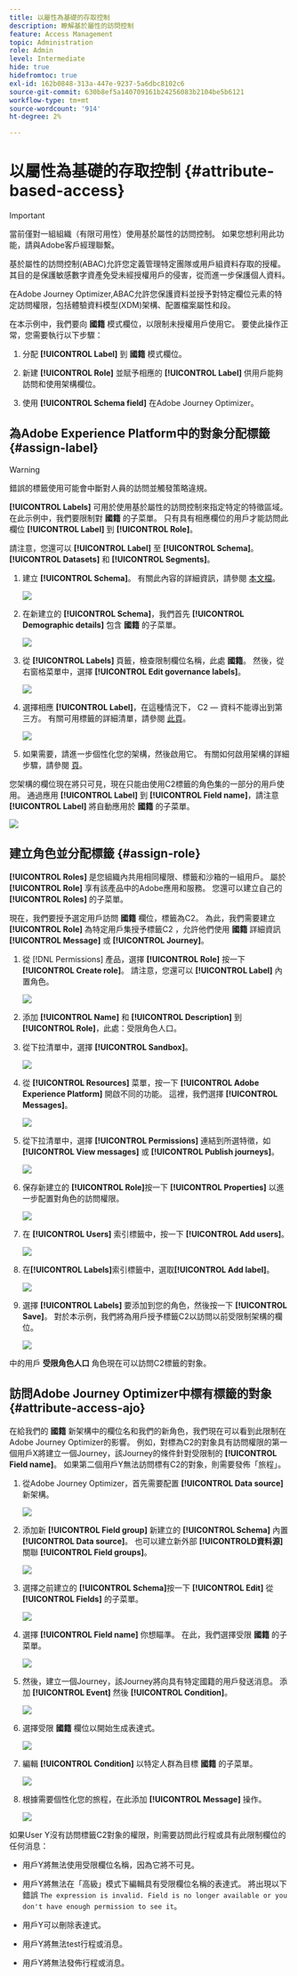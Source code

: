 ```yaml
---
title: 以屬性為基礎的存取控制
description: 瞭解基於屬性的訪問控制
feature: Access Management
topic: Administration
role: Admin
level: Intermediate
hide: true
hidefromtoc: true
exl-id: 162b0848-313a-447e-9237-5a6dbc8102c6
source-git-commit: 630b8ef5a140709161b24256083b2104be5b6121
workflow-type: tm+mt
source-wordcount: '914'
ht-degree: 2%

---
```


# 以屬性為基礎的存取控制 {#attribute-based-access}

>[!IMPORTANT]
>
>當前僅對一組組織（有限可用性）使用基於屬性的訪問控制。 如果您想利用此功能，請與Adobe客戶經理聯繫。

基於屬性的訪問控制(ABAC)允許您定義管理特定團隊或用戶組資料存取的授權。 其目的是保護敏感數字資產免受未經授權用戶的侵害，從而進一步保護個人資料。

在Adobe Journey Optimizer,ABAC允許您保護資料並授予對特定欄位元素的特定訪問權限，包括體驗資料模型(XDM)架構、配置檔案屬性和段。

<!--For a more detailed list of the terminology used with ABAC, refer to Adobe Experience Platform documentation.-->

在本示例中，我們要向 **國籍** 模式欄位，以限制未授權用戶使用它。 要使此操作正常，您需要執行以下步驟：

1. 分配  **[!UICONTROL Label]** 到 **國籍** 模式欄位。

2. 新建  **[!UICONTROL Role]** 並賦予相應的  **[!UICONTROL Label]** 供用戶能夠訪問和使用架構欄位。

3. 使用  **[!UICONTROL Schema field]** 在Adobe Journey Optimizer。

## 為Adobe Experience Platform中的對象分配標籤 {#assign-label}

>[!WARNING]
>
>錯誤的標籤使用可能會中斷對人員的訪問並觸發策略違規。

**[!UICONTROL Labels]** 可用於使用基於屬性的訪問控制來指定特定的特徵區域。
在此示例中，我們要限制對 **國籍** 的子菜單。 只有具有相應欄位的用戶才能訪問此欄位 **[!UICONTROL Label]** 到  **[!UICONTROL Role]**。

請注意，您還可以  **[!UICONTROL Label]** 至  **[!UICONTROL Schema]**。  **[!UICONTROL Datasets]** 和  **[!UICONTROL Segments]**。

1. 建立 **[!UICONTROL Schema]**。 有關此內容的詳細資訊，請參閱 [本文檔](https://experienceleague.adobe.com/docs/experience-platform/xdm/schema/composition.html?lang=zh-Hant)。

   ![](assets/label_1.png)

1. 在新建立的 **[!UICONTROL Schema]**，我們首先 **[!UICONTROL Demographic details]** 包含 **國籍** 的子菜單。

   ![](assets/label_2.png)

1. 從 **[!UICONTROL Labels]** 頁籤，檢查限制欄位名稱，此處 **國籍**。 然後，從右窗格菜單中，選擇 **[!UICONTROL Edit governance labels]**。

   ![](assets/label_3.png)

1. 選擇相應 **[!UICONTROL Label]**，在這種情況下， C2 — 資料不能導出到第三方。 有關可用標籤的詳細清單，請參閱 [此頁](https://experienceleague.adobe.com/docs/experience-platform/data-governance/labels/reference.html#contract-labels)。

   ![](assets/label_4.png)

1. 如果需要，請進一步個性化您的架構，然後啟用它。 有關如何啟用架構的詳細步驟，請參閱 [頁](https://experienceleague.adobe.com/docs/experience-platform/xdm/ui/resources/schemas.html#profile)。

您架構的欄位現在將只可見，現在只能由使用C2標籤的角色集的一部分的用戶使用。
通過應用 **[!UICONTROL Label]** 到 **[!UICONTROL Field name]**，請注意 **[!UICONTROL Label]** 將自動應用於 **國籍** 的子菜單。

![](assets/label_5.png)

## 建立角色並分配標籤 {#assign-role}

**[!UICONTROL Roles]** 是您組織內共用相同權限、標籤和沙箱的一組用戶。 屬於 **[!UICONTROL Role]** 享有該產品中的Adobe應用和服務。
您還可以建立自己的 **[!UICONTROL Roles]** 的子菜單。

現在，我們要授予選定用戶訪問 **國籍** 欄位，標籤為C2。 為此，我們需要建立 **[!UICONTROL Role]** 為特定用戶集授予標籤C2 ，允許他們使用 **國籍** 詳細資訊 **[!UICONTROL Message]** 或 **[!UICONTROL Journey]**。

1. 從 [!DNL Permissions] 產品，選擇 **[!UICONTROL Role]** 按一下 **[!UICONTROL Create role]**。 請注意，您還可以 **[!UICONTROL Label]** 內置角色。

   ![](assets/role_1.png)

1. 添加 **[!UICONTROL Name]** 和 **[!UICONTROL Description]** 到 **[!UICONTROL Role]**，此處：受限角色人口。

1. 從下拉清單中，選擇 **[!UICONTROL Sandbox]**。

   ![](assets/role_2.png)

1. 從 **[!UICONTROL Resources]** 菜單，按一下 **[!UICONTROL Adobe Experience Platform]** 開啟不同的功能。 這裡，我們選擇 **[!UICONTROL Messages]**。

   ![](assets/role_3.png)

1. 從下拉清單中，選擇 **[!UICONTROL Permissions]** 連結到所選特徵，如 **[!UICONTROL View messages]** 或 **[!UICONTROL Publish journeys]**。

   ![](assets/role_6.png)

1. 保存新建立的 **[!UICONTROL Role]**&#x200B;按一下 **[!UICONTROL Properties]** 以進一步配置對角色的訪問權限。

   ![](assets/role_7.png)

1. 在 **[!UICONTROL Users]** 索引標籤中，按一下 **[!UICONTROL Add users]**。

   ![](assets/role_8.png)

1. 在&#x200B;**[!UICONTROL Labels]**&#x200B;索引標籤中，選取&#x200B;**[!UICONTROL Add label]**。

   ![](assets/role_9.png)

1. 選擇 **[!UICONTROL Labels]** 要添加到您的角色，然後按一下 **[!UICONTROL Save]**。 對於本示例，我們將為用戶授予標籤C2以訪問以前受限制架構的欄位。

   ![](assets/role_4.png)

中的用戶 **受限角色人口** 角色現在可以訪問C2標籤的對象。

## 訪問Adobe Journey Optimizer中標有標籤的對象 {#attribute-access-ajo}

在給我們的 **國籍** 新架構中的欄位名和我們的新角色，我們現在可以看到此限制在Adobe Journey Optimizer的影響。
例如，對標為C2的對象具有訪問權限的第一個用戶X將建立一個Journey，該Journey的條件針對受限制的 **[!UICONTROL Field name]**。 如果第二個用戶Y無法訪問標有C2的對象，則需要發佈「旅程」。

1. 從Adobe Journey Optimizer，首先需要配置 **[!UICONTROL Data source]** 新架構。

   ![](assets/journey_1.png)

1. 添加新 **[!UICONTROL Field group]** 新建立的 **[!UICONTROL Schema]** 內置 **[!UICONTROL Data source]**。 也可以建立新外部 **[!UICONTROLD資料源]** 關聯 **[!UICONTROL Field groups]**。

   ![](assets/journey_2.png)

1. 選擇之前建立的 **[!UICONTROL Schema]**&#x200B;按一下 **[!UICONTROL Edit]** 從 **[!UICONTROL Fields]** 的子菜單。

   ![](assets/journey_3.png)

1. 選擇 **[!UICONTROL Field name]** 你想瞄準。 在此，我們選擇受限 **國籍** 的子菜單。

   ![](assets/journey_4.png)

1. 然後，建立一個Journey，該Journey將向具有特定國籍的用戶發送消息。 添加 **[!UICONTROL Event]** 然後 **[!UICONTROL Condition]**。

   ![](assets/journey_5.png)

1. 選擇受限 **國籍** 欄位以開始生成表達式。

   ![](assets/journey_6.png)

1. 編輯 **[!UICONTROL Condition]** 以特定人群為目標 **國籍** 的子菜單。

   ![](assets/journey_7.png)

1. 根據需要個性化您的旅程，在此添加 **[!UICONTROL Message]** 操作。

   ![](assets/journey_8.png)

如果User Y沒有訪問標籤C2對象的權限，則需要訪問此行程或具有此限制欄位的任何消息：

* 用戶Y將無法使用受限欄位名稱，因為它將不可見。

* 用戶Y將無法在「高級」模式下編輯具有受限欄位名稱的表達式。 將出現以下錯誤 `The expression is invalid. Field is no longer available or you don't have enough permission to see it`。

* 用戶Y可以刪除表達式。

* 用戶Y將無法test行程或消息。

* 用戶Y將無法發佈行程或消息。
